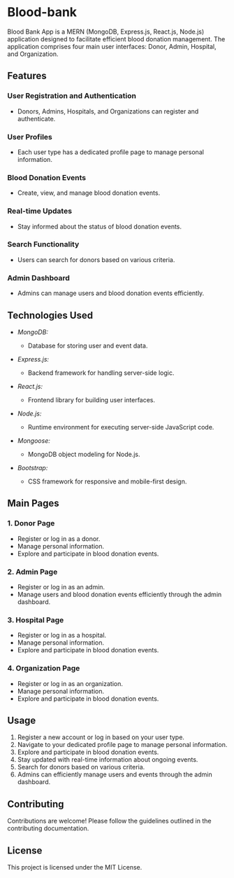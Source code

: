 # Blood-bank

Blood Bank App is a MERN (MongoDB, Express.js, React.js, Node.js) application designed to facilitate efficient blood donation management. The application comprises four main user interfaces: Donor, Admin, Hospital, and Organization.

## Features

### User Registration and Authentication
- Donors, Admins, Hospitals, and Organizations can register and authenticate.

### User Profiles
- Each user type has a dedicated profile page to manage personal information.

### Blood Donation Events
- Create, view, and manage blood donation events.

### Real-time Updates
- Stay informed about the status of blood donation events.

### Search Functionality
- Users can search for donors based on various criteria.

### Admin Dashboard
- Admins can manage users and blood donation events efficiently.

## Technologies Used

- *MongoDB:*
  - Database for storing user and event data.

- *Express.js:*
  - Backend framework for handling server-side logic.

- *React.js:*
  - Frontend library for building user interfaces.

- *Node.js:*
  - Runtime environment for executing server-side JavaScript code.

- *Mongoose:*
  - MongoDB object modeling for Node.js.

- *Bootstrap:*
  - CSS framework for responsive and mobile-first design.

## Main Pages

### 1. Donor Page
- Register or log in as a donor.
- Manage personal information.
- Explore and participate in blood donation events.

### 2. Admin Page
- Register or log in as an admin.
- Manage users and blood donation events efficiently through the admin dashboard.

### 3. Hospital Page
- Register or log in as a hospital.
- Manage personal information.
- Explore and participate in blood donation events.

### 4. Organization Page
- Register or log in as an organization.
- Manage personal information.
- Explore and participate in blood donation events.

## Usage

1. Register a new account or log in based on your user type.
2. Navigate to your dedicated profile page to manage personal information.
3. Explore and participate in blood donation events.
4. Stay updated with real-time information about ongoing events.
5. Search for donors based on various criteria.
6. Admins can efficiently manage users and events through the admin dashboard.

## Contributing

Contributions are welcome! Please follow the guidelines outlined in the contributing documentation.

## License

This project is licensed under the MIT License.

